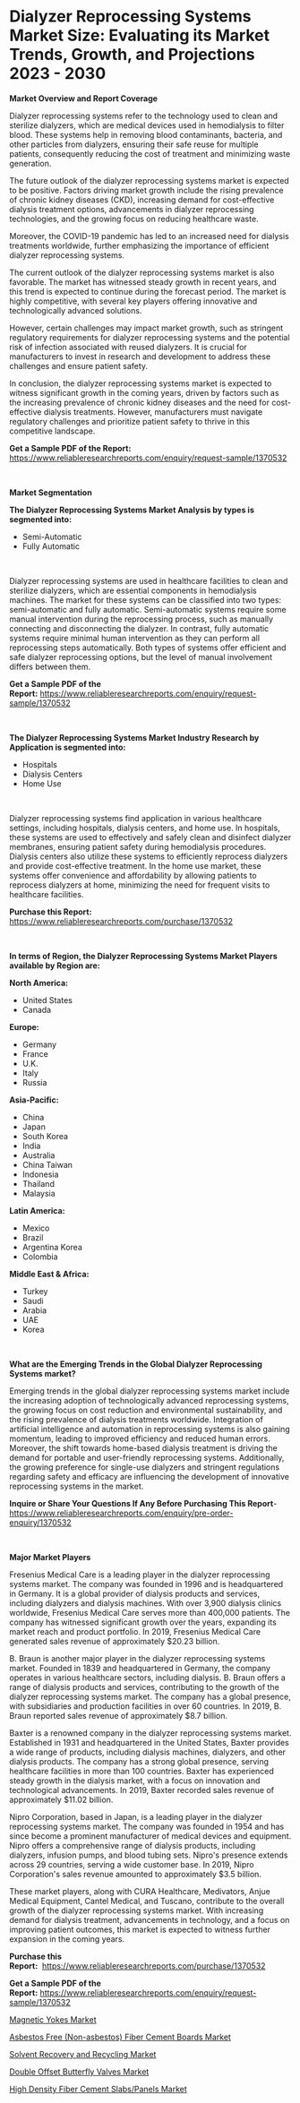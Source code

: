 <p><h1>Dialyzer Reprocessing Systems Market Size: Evaluating its Market Trends, Growth, and Projections 2023 - 2030</h1></p><p><strong>Market Overview and Report Coverage</strong></p>
<p><p>Dialyzer reprocessing systems refer to the technology used to clean and sterilize dialyzers, which are medical devices used in hemodialysis to filter blood. These systems help in removing blood contaminants, bacteria, and other particles from dialyzers, ensuring their safe reuse for multiple patients, consequently reducing the cost of treatment and minimizing waste generation.</p><p>The future outlook of the dialyzer reprocessing systems market is expected to be positive. Factors driving market growth include the rising prevalence of chronic kidney diseases (CKD), increasing demand for cost-effective dialysis treatment options, advancements in dialyzer reprocessing technologies, and the growing focus on reducing healthcare waste.</p><p>Moreover, the COVID-19 pandemic has led to an increased need for dialysis treatments worldwide, further emphasizing the importance of efficient dialyzer reprocessing systems.</p><p>The current outlook of the dialyzer reprocessing systems market is also favorable. The market has witnessed steady growth in recent years, and this trend is expected to continue during the forecast period. The market is highly competitive, with several key players offering innovative and technologically advanced solutions.</p><p>However, certain challenges may impact market growth, such as stringent regulatory requirements for dialyzer reprocessing systems and the potential risk of infection associated with reused dialyzers. It is crucial for manufacturers to invest in research and development to address these challenges and ensure patient safety.</p><p>In conclusion, the dialyzer reprocessing systems market is expected to witness significant growth in the coming years, driven by factors such as the increasing prevalence of chronic kidney diseases and the need for cost-effective dialysis treatments. However, manufacturers must navigate regulatory challenges and prioritize patient safety to thrive in this competitive landscape.</p></p>
<p><strong>Get a Sample PDF of the Report:</strong> <a href="https://www.reliableresearchreports.com/enquiry/request-sample/1370532">https://www.reliableresearchreports.com/enquiry/request-sample/1370532</a></p>
<p>&nbsp;</p>
<p><strong>Market Segmentation</strong></p>
<p><strong>The Dialyzer Reprocessing Systems Market Analysis by types is segmented into:</strong></p>
<p><ul><li>Semi-Automatic</li><li>Fully Automatic</li></ul></p>
<p>&nbsp;</p>
<p><p>Dialyzer reprocessing systems are used in healthcare facilities to clean and sterilize dialyzers, which are essential components in hemodialysis machines. The market for these systems can be classified into two types: semi-automatic and fully automatic. Semi-automatic systems require some manual intervention during the reprocessing process, such as manually connecting and disconnecting the dialyzer. In contrast, fully automatic systems require minimal human intervention as they can perform all reprocessing steps automatically. Both types of systems offer efficient and safe dialyzer reprocessing options, but the level of manual involvement differs between them.</p></p>
<p><strong>Get a Sample PDF of the Report:</strong>&nbsp;<a href="https://www.reliableresearchreports.com/enquiry/request-sample/1370532">https://www.reliableresearchreports.com/enquiry/request-sample/1370532</a></p>
<p>&nbsp;</p>
<p><strong>The Dialyzer Reprocessing Systems Market Industry Research by Application is segmented into:</strong></p>
<p><ul><li>Hospitals</li><li>Dialysis Centers</li><li>Home Use</li></ul></p>
<p>&nbsp;</p>
<p><p>Dialyzer reprocessing systems find application in various healthcare settings, including hospitals, dialysis centers, and home use. In hospitals, these systems are used to effectively and safely clean and disinfect dialyzer membranes, ensuring patient safety during hemodialysis procedures. Dialysis centers also utilize these systems to efficiently reprocess dialyzers and provide cost-effective treatment. In the home use market, these systems offer convenience and affordability by allowing patients to reprocess dialyzers at home, minimizing the need for frequent visits to healthcare facilities.</p></p>
<p><strong>Purchase this Report:</strong>&nbsp; <a href="https://www.reliableresearchreports.com/purchase/1370532">https://www.reliableresearchreports.com/purchase/1370532</a></p>
<p>&nbsp;</p>
<p><strong>In terms of Region, the Dialyzer Reprocessing Systems Market Players available by Region are:</strong></p>
<p>
    <p> <strong> North America: </strong>
        <ul>
            <li>United States</li>
            <li>Canada</li>
        </ul>
        </p> 
    <p> <strong> Europe: </strong>
        <ul>
            <li>Germany</li>
            <li>France</li>
            <li>U.K.</li>
            <li>Italy</li>
            <li>Russia</li>
        </ul>
        </p> 
    <p> <strong> Asia-Pacific: </strong>
        <ul>
            <li>China</li>
            <li>Japan</li>
            <li>South Korea</li>
            <li>India</li>
            <li>Australia</li>
            <li>China Taiwan</li>
            <li>Indonesia</li>
            <li>Thailand</li>
            <li>Malaysia</li>
        </ul>
        </p> 
    <p> <strong> Latin America: </strong>
        <ul>
            <li>Mexico</li>
            <li>Brazil</li>
            <li>Argentina Korea</li>
            <li>Colombia</li>
        </ul>
        </p> 
    <p> <strong> Middle East & Africa: </strong>
        <ul>
            <li>Turkey</li>
            <li>Saudi</li>
            <li>Arabia</li>
            <li>UAE</li>
            <li>Korea</li>
        </ul>
    </p>
    </p>
<p>&nbsp;</p>
<p><strong>What are the Emerging Trends in the Global Dialyzer Reprocessing Systems market?</strong></p>
<p><p>Emerging trends in the global dialyzer reprocessing systems market include the increasing adoption of technologically advanced reprocessing systems, the growing focus on cost reduction and environmental sustainability, and the rising prevalence of dialysis treatments worldwide. Integration of artificial intelligence and automation in reprocessing systems is also gaining momentum, leading to improved efficiency and reduced human errors. Moreover, the shift towards home-based dialysis treatment is driving the demand for portable and user-friendly reprocessing systems. Additionally, the growing preference for single-use dialyzers and stringent regulations regarding safety and efficacy are influencing the development of innovative reprocessing systems in the market.</p></p>
<p><strong>Inquire or Share Your Questions If Any Before Purchasing This Report</strong>- <a href="https://www.reliableresearchreports.com/enquiry/pre-order-enquiry/1370532">https://www.reliableresearchreports.com/enquiry/pre-order-enquiry/1370532</a></p>
<p>&nbsp;</p>
<p><strong>Major Market Players</strong></p>
<p><p>Fresenius Medical Care is a leading player in the dialyzer reprocessing systems market. The company was founded in 1996 and is headquartered in Germany. It is a global provider of dialysis products and services, including dialyzers and dialysis machines. With over 3,900 dialysis clinics worldwide, Fresenius Medical Care serves more than 400,000 patients. The company has witnessed significant growth over the years, expanding its market reach and product portfolio. In 2019, Fresenius Medical Care generated sales revenue of approximately $20.23 billion.</p><p>B. Braun is another major player in the dialyzer reprocessing systems market. Founded in 1839 and headquartered in Germany, the company operates in various healthcare sectors, including dialysis. B. Braun offers a range of dialysis products and services, contributing to the growth of the dialyzer reprocessing systems market. The company has a global presence, with subsidiaries and production facilities in over 60 countries. In 2019, B. Braun reported sales revenue of approximately $8.7 billion.</p><p>Baxter is a renowned company in the dialyzer reprocessing systems market. Established in 1931 and headquartered in the United States, Baxter provides a wide range of products, including dialysis machines, dialyzers, and other dialysis products. The company has a strong global presence, serving healthcare facilities in more than 100 countries. Baxter has experienced steady growth in the dialysis market, with a focus on innovation and technological advancements. In 2019, Baxter recorded sales revenue of approximately $11.02 billion.</p><p>Nipro Corporation, based in Japan, is a leading player in the dialyzer reprocessing systems market. The company was founded in 1954 and has since become a prominent manufacturer of medical devices and equipment. Nipro offers a comprehensive range of dialysis products, including dialyzers, infusion pumps, and blood tubing sets. Nipro's presence extends across 29 countries, serving a wide customer base. In 2019, Nipro Corporation's sales revenue amounted to approximately $3.5 billion.</p><p>These market players, along with CURA Healthcare, Medivators, Anjue Medical Equipment, Cantel Medical, and Tuscano, contribute to the overall growth of the dialyzer reprocessing systems market. With increasing demand for dialysis treatment, advancements in technology, and a focus on improving patient outcomes, this market is expected to witness further expansion in the coming years.</p></p>
<p><strong>Purchase this Report:</strong>&nbsp;&nbsp;<a href="https://www.reliableresearchreports.com/purchase/1370532">https://www.reliableresearchreports.com/purchase/1370532</a></p>
<p></p>
<p><strong>Get a Sample PDF of the Report:</strong>&nbsp;<a href="https://www.reliableresearchreports.com/enquiry/request-sample/1370532">https://www.reliableresearchreports.com/enquiry/request-sample/1370532</a></p>
<p><p><a href="https://www.linkedin.com/pulse/magnetic-yokes-market-insights-players-forecast-till-2030-weltwerk-wngie/">Magnetic Yokes Market</a></p><p><a href="https://github.com/castoriffic/Market-Research-Report-List-1/blob/main/asbestos-free-non-asbestos-fiber-cement-boards-market.md">Asbestos Free (Non-asbestos) Fiber Cement Boards Market</a></p><p><a href="https://medium.com/@emilywest91/solvent-recovery-and-recycling-market-size-cagr-trends-2024-2030-0014e1678f90">Solvent Recovery and Recycling Market</a></p><p><a href="https://www.linkedin.com/pulse/double-offset-butterfly-valves-market-challenges-opportunities-sr97e/">Double Offset Butterfly Valves Market</a></p><p><a href="https://github.com/ashepherd82/Market-Research-Report-List-1/blob/main/high-density-fiber-cement-slabspanels-market.md">High Density Fiber Cement Slabs/Panels Market</a></p></p>